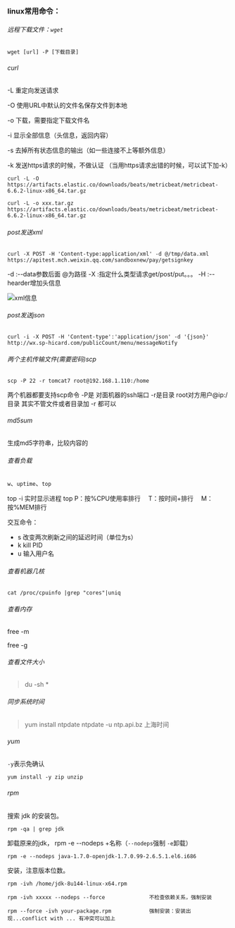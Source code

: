 ### linux常用命令：

###### 远程下载文件：`wget`

```shell
wget [url] -P [下载目录]
```
###### curl

-L 重定向发送请求

-O 使用URL中默认的文件名保存文件到本地

-o 下载，需要指定下载文件名

-i  显示全部信息（头信息，返回内容）

-s 去掉所有状态信息的输出（如一些连接不上等额外信息）

-k 发送https请求的时候，不做认证
（当用https请求出错的时候，可以试下加-k）

```shell
curl -L -O https://artifacts.elastic.co/downloads/beats/metricbeat/metricbeat-6.6.2-linux-x86_64.tar.gz
```

```
curl -L -o xxx.tar.gz https://artifacts.elastic.co/downloads/beats/metricbeat/metricbeat-6.6.2-linux-x86_64.tar.gz
```



###### post发送xml

```shell
curl -X POST -H 'Content-type:application/xml' -d @/tmp/data.xml https://apitest.mch.weixin.qq.com/sandboxnew/pay/getsignkey
```

-d :--data参数后面 @为路径
-X :指定什么类型请求get/post/put。。。
-H :--hearder增加头信息 

![xml信息](https://i.loli.net/2019/06/13/5d0235295e4fe33478.jpg)

###### post发送json

```shell
curl -i -X POST -H 'Content-type':'application/json' -d '{json}' http://wx.sp-hicard.com/publicCount/menu/messageNotify
```

###### 两个主机传输文件(需要密码)scp

```shell
scp -P 22 -r tomcat7 root@192.168.1.110:/home
```

两个机器都要支持scp命令
-P是 对面机器的ssh端口
-r是目录 
root对方用户@ip:/目录
其实不管文件或者目录加 -r 都可以

###### md5sum 

生成md5字符串，比较内容的

###### 查看负载

`w`、`uptime`、`top`

top -i 实时显示进程
top
    P：按%CPU使用率排行
　T：按时间+排行
　M：按%MEM排行

交互命令：

- s     改变两次刷新之间的延迟时间（单位为s）
- k     kill PID
- u     输入用户名

###### 查看机器几核

```shell
cat /proc/cpuinfo |grep "cores"|uniq
```

###### 查看内存

free -m

free -g

###### 查看文件大小

> du -sh *



###### 同步系统时间

> yum install ntpdate
> ntpdate -u ntp.api.bz  上海时间

###### yum

`-y`表示免确认

```shell
yum install -y zip unzip
```

###### rpm

搜索 jdk 的安装包。

```shell
rpm -qa | grep jdk
```

卸载原来的jdk， rpm -e --nodeps +名称（`--nodeps`强制 `-e`卸载）

```shell
rpm -e --nodeps java-1.7.0-openjdk-1.7.0.99-2.6.5.1.el6.i686
```

安装，注意版本位数。

```shell
rpm -ivh /home/jdk-8u144-linux-x64.rpm
```

```shell
rpm -ivh xxxxx --nodeps --force              不检查依赖关系，强制安装
```

```shell
rpm --force -ivh your-package.rpm  		     强制安装：安装出现...conflict with ... 有冲突可以加上
```